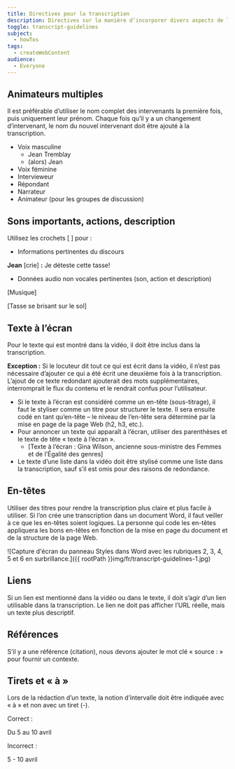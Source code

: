 ```yaml
---
title: Directives pour la transcription
description: Directives sur la manière d’incorporer divers aspects de l’audio et de la vidéo dans une transcription.
toggle: transcript-guidelines
subject:
  - howTos
tags:
  - createWebContent
audience:
  - Everyone
---
```


## Animateurs multiples

Il est préférable d’utiliser le nom complet des intervenants la première fois, puis uniquement leur prénom. Chaque fois qu’il y a un changement d’intervenant, le nom du nouvel intervenant doit être ajouté à la transcription.

- Voix masculine
  - Jean Tremblay
  - (alors) Jean
- Voix féminine
- Intervieweur
- Répondant
- Narrateur
- Animateur (pour les groupes de discussion)

## Sons importants, actions, description

Utilisez les crochets [ ] pour :

- Informations pertinentes du discours

**Jean** [crie] **:** Je déteste cette tasse!

- Données audio non vocales pertinentes (son, action et description)

[Musique]

[Tasse se brisant sur le sol]

## Texte à l’écran

Pour le texte qui est montré dans la vidéo, il doit être inclus dans la transcription.

**Exception :** Si le locuteur dit tout ce qui est écrit dans la vidéo, il n’est pas nécessaire d’ajouter ce qui a été écrit une deuxième fois à la transcription. L’ajout de ce texte redondant ajouterait des mots supplémentaires, interromprait le flux du contenu et le rendrait confus pour l’utilisateur.

- Si le texte à l’écran est considéré comme un en-tête (sous-titrage), il faut le styliser comme un titre pour structurer le texte. Il sera ensuite codé en tant qu’en-tête – le niveau de l’en-tête sera déterminé par la mise en page de la page Web (h2, h3, etc.).
- Pour annoncer un texte qui apparaît à l’écran, utiliser des parenthèses et le texte de tête « texte à l’écran ».
  - [Texte à l’écran : Gina Wilson, ancienne sous-ministre des Femmes et de l’Égalité des genres]
- Le texte d’une liste dans la vidéo doit être stylisé comme une liste dans la transcription, sauf s’il est omis pour des raisons de redondance.

## En-têtes

Utiliser des titres pour rendre la transcription plus claire et plus facile à utiliser. Si l’on crée une transcription dans un document Word, il faut veiller à ce que les en-têtes soient logiques. La personne qui code les en-têtes appliquera les bons en-têtes en fonction de la mise en page du document et de la structure de la page Web.

![Capture d'écran du panneau Styles dans Word avec les rubriques 2, 3, 4, 5 et 6 en surbrillance.]({{ rootPath }}img/fr/transcript-guidelines-1.jpg)

## Liens

Si un lien est mentionné dans la vidéo ou dans le texte, il doit s’agir d’un lien utilisable dans la transcription. Le lien ne doit pas afficher l’URL réelle, mais un texte plus descriptif.

## Références

S’il y a une référence (citation), nous devons ajouter le mot clé « source : » pour fournir un contexte.

## Tirets et « à »

Lors de la rédaction d’un texte, la notion d’intervalle doit être indiquée avec « à » et non avec un tiret (-).

<dl>
<dt>Correct :</dt>
<dl>Du 5 au 10 avril</dl>
<dt>Incorrect :</dt>
<dl>5 - 10 avril</dl>
</dl>
